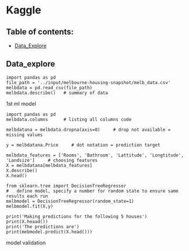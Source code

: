 # Kaggle

## Table of contents:

* [Data_Explore](#data_explore)

## Data_explore

    import pandas as pd
    file_path = '../input/melbourne-housing-snapshot/melb_data.csv'
    melbdata = pd.read_csv(file_path)
    melbdata.describe()   # summary of data




1st ml model

    import pandas as pd
    melbdata.columns      # listing all columns code

    melbdatana = melbdata.dropna(axis=0)     # drop not available = missing values

    y = melbdatana.Price     # dot notation = prediction target

    melbdata_features = ['Rooms', 'Bathroom', 'Lattitude', 'Longtitude', 'Landsize']     # choosing features
    X = melbdatana[melbdata_features]
    X.describe()
    X.head()
    
    from sklearn.tree import DecisionTreeRegressor
    #   define model, specify a number for random state to ensure same results each run
    melbmodel = DecisionTreeRegressor(random_state=1)
    melbmodel.fit(X,y)

    print('Making predictions for the following 5 houses')
    print(X.heaad())
    print('The predictions are')
    print(mebmodel.predict(X.head()))


model validation

    
